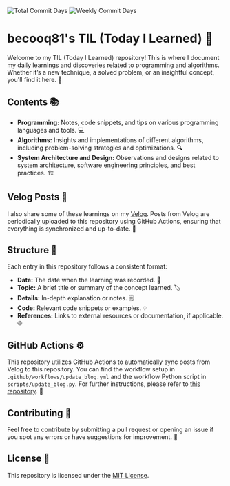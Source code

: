 ![Total Commit Days](https://img.shields.io/badge/total_commit_days-34-blue?cache=1754702544)
![Weekly Commit Days](https://img.shields.io/badge/weekly_commit_days-0-green?cache=1754702544)

# becooq81's TIL (Today I Learned) 🐣

Welcome to my TIL (Today I Learned) repository! This is where I document my daily learnings and discoveries related to programming and algorithms. Whether it’s a new technique, a solved problem, or an insightful concept, you'll find it here. 🚀

## Contents 📚

- **Programming:** Notes, code snippets, and tips on various programming languages and tools. 💻
- **Algorithms:** Insights and implementations of different algorithms, including problem-solving strategies and optimizations. 🔍
- **System Architecture and Design:** Observations and designs related to system architecture, software engineering principles, and best practices. 🏗️

## Velog Posts 📝

I also share some of these learnings on my [Velog](https://velog.io/@becooq81/posts). Posts from Velog are periodically uploaded to this repository using GitHub Actions, ensuring that everything is synchronized and up-to-date. 🔄

## Structure 📄

Each entry in this repository follows a consistent format:

- **Date:** The date when the learning was recorded. 📅
- **Topic:** A brief title or summary of the concept learned. 🏷️
- **Details:** In-depth explanation or notes. 🗒️
- **Code:** Relevant code snippets or examples. 💡
- **References:** Links to external resources or documentation, if applicable. 🌐

## GitHub Actions ⚙️

This repository utilizes GitHub Actions to automatically sync posts from Velog to this repository. You can find the workflow setup in `.github/workflows/update_blog.yml` and the workflow Python script in `scripts/update_blog.py`. For further instructions, please refer to [this repository](https://github.com/becooq81/velog). 🔧

## Contributing 🤝

Feel free to contribute by submitting a pull request or opening an issue if you spot any errors or have suggestions for improvement. 💬

## License 📜

This repository is licensed under the [MIT License](LICENSE).
